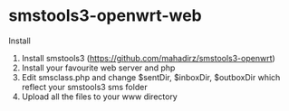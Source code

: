 smstools3-openwrt-web
=====================

Install

1. Install smstools3 (https://github.com/mahadirz/smstools3-openwrt)
2. Install your favourite web server and php
3. Edit smsclass.php and change $sentDir, $inboxDir, $outboxDir which reflect your smstools3 sms folder
4. Upload all the files to your www directory
